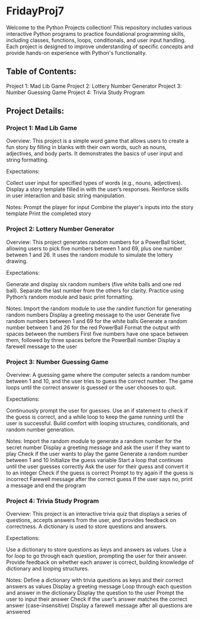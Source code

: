 # FridayProj7
Welcome to the Python Projects collection! This repository includes various interactive Python programs to practice foundational programming skills, including classes, functions, loops, conditionals, and user input handling. Each project is designed to improve understanding of specific concepts and provide hands-on experience with Python's functionality.

## Table of Contents:

Project 1: Mad Lib Game
Project 2: Lottery Number Generator
Project 3: Number Guessing Game
Project 4: Trivia Study Program



## Project Details:

### Project 1: Mad Lib Game
Overview:
This project is a simple word game that allows users to create a fun story by filling in blanks with their own words, such as nouns, adjectives, and body parts. It demonstrates the basics of user input and string formatting.

Expectations:

Collect user input for specified types of words (e.g., nouns, adjectives).
Display a story template filled in with the user’s responses.
Reinforce skills in user interaction and basic string manipulation.

Notes:
Prompt the player for input
Combine the player's inputs into the story template
Print the completed story

### Project 2: Lottery Number Generator
Overview:
This project generates random numbers for a PowerBall ticket, allowing users to pick five numbers between 1 and 69, plus one number between 1 and 26. It uses the random module to simulate the lottery drawing.

Expectations:

Generate and display six random numbers (five white balls and one red ball).
Separate the last number from the others for clarity.
Practice using Python’s random module and basic print formatting.

Notes:
Import the random module to use the randint function for generating random numbers
Display a greeting message to the user
Generate five random numbers between 1 and 69 for the white balls
Generate a random number between 1 and 26 for the red PowerBall
Format the output with spaces between the numbers
First five numbers have one space between them, followed by three spaces before the PowerBall number
Display a farewell message to the user

### Project 3: Number Guessing Game
Overview:
A guessing game where the computer selects a random number between 1 and 10, and the user tries to guess the correct number. The game loops until the correct answer is guessed or the user chooses to quit.

Expectations:

Continuously prompt the user for guesses.
Use an if statement to check if the guess is correct, and a while loop to keep the game running until the user is successful.
Build comfort with looping structures, conditionals, and random number generation.

Notes:
Import the random module to generate a random number for the secret number
Display a greeting message and ask the user if they want to play
Check if the user wants to play the game
Generate a random number between 1 and 10
Initialize the guess variable
Start a loop that continues until the user guesses correctly
Ask the user for their guess and convert it to an integer
Check if the guess is correct
Prompt to try again if the guess is incorrect
Farewell message after the correct guess
If the user says no, print a message and end the program


### Project 4: Trivia Study Program
Overview:
This project is an interactive trivia quiz that displays a series of questions, accepts answers from the user, and provides feedback on correctness. A dictionary is used to store questions and answers.

Expectations:

Use a dictionary to store questions as keys and answers as values.
Use a for loop to go through each question, prompting the user for their answer.
Provide feedback on whether each answer is correct, building knowledge of dictionary and looping structures.

Notes:
Define a dictionary with trivia questions as keys and their correct answers as values
Display a greeting message
Loop through each question and answer in the dictionary
Display the question to the user
Prompt the user to input their answer
Check if the user's answer matches the correct answer (case-insensitive)
Display a farewell message after all questions are answered
